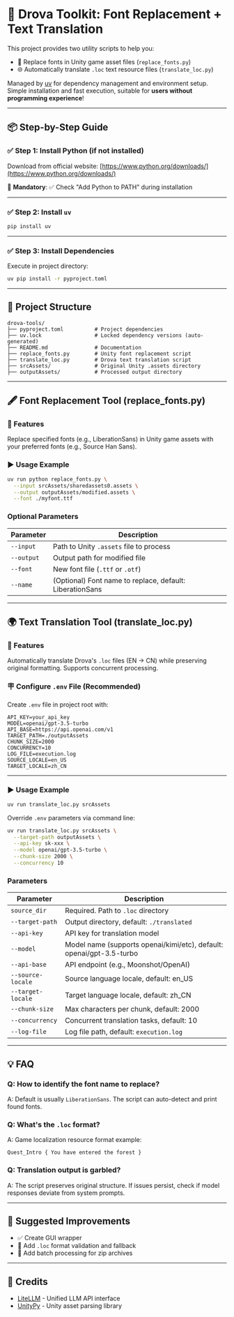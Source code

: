 # 🧩 Drova Toolkit: Font Replacement + Text Translation

This project provides two utility scripts to help you:

- 🧷 Replace fonts in Unity game asset files (`replace_fonts.py`)  
- 🌐 Automatically translate `.loc` text resource files (`translate_loc.py`)

Managed by [uv](https://github.com/astral-sh/uv) for dependency management and environment setup. Simple installation and fast execution, suitable for **users without programming experience**!

---

## 📦 Step-by-Step Guide

### ✅ Step 1: Install Python (if not installed)

Download from official website: [https://www.python.org/downloads/](https://www.python.org/downloads/)

📌 **Mandatory**: ✅ Check "Add Python to PATH" during installation

---

### ✅ Step 2: Install `uv`

```bash
pip install uv
```

---

### ✅ Step 3: Install Dependencies

Execute in project directory:

```bash
uv pip install -r pyproject.toml
```

---

## 📁 Project Structure

```
drova-tools/
├── pyproject.toml          # Project dependencies
├── uv.lock                 # Locked dependency versions (auto-generated)
├── README.md               # Documentation
├── replace_fonts.py        # Unity font replacement script
├── translate_loc.py        # Drova text translation script
├── srcAssets/              # Original Unity .assets directory
├── outputAssets/           # Processed output directory
```

---

## 🖋️ Font Replacement Tool (replace_fonts.py)

### 🎯 Features

Replace specified fonts (e.g., LiberationSans) in Unity game assets with your preferred fonts (e.g., Source Han Sans).

### ▶️ Usage Example

```bash
uv run python replace_fonts.py \
  --input srcAssets/sharedassets0.assets \
  --output outputAssets/modified.assets \
  --font ./myfont.ttf
```

### Optional Parameters

| Parameter      | Description                                   |
|----------------|-----------------------------------------------|
| `--input`      | Path to Unity `.assets` file to process      |
| `--output`     | Output path for modified file                |
| `--font`       | New font file (`.ttf` or `.otf`)             |
| `--name`       | (Optional) Font name to replace, default: LiberationSans |

---

## 🌍 Text Translation Tool (translate_loc.py)

### 🎯 Features

Automatically translate Drova's `.loc` files (EN → CN) while preserving original formatting. Supports concurrent processing.

### 🪧 Configure `.env` File (Recommended)

Create `.env` file in project root with:

```env
API_KEY=your_api_key
MODEL=openai/gpt-3.5-turbo
API_BASE=https://api.openai.com/v1
TARGET_PATH=./outputAssets
CHUNK_SIZE=2000
CONCURRENCY=10
LOG_FILE=execution.log
SOURCE_LOCALE=en_US
TARGET_LOCALE=zh_CN
```

---

### ▶️ Usage Example

```bash
uv run translate_loc.py srcAssets
```

Override `.env` parameters via command line:

```bash
uv run translate_loc.py srcAssets \
  --target-path outputAssets \
  --api-key sk-xxx \
  --model openai/gpt-3.5-turbo \
  --chunk-size 2000 \
  --concurrency 10
```

### Parameters

| Parameter            | Description                                         |
|----------------------|-----------------------------------------------------|
| `source_dir`         | Required. Path to `.loc` directory                 |
| `--target-path`      | Output directory, default: `./translated`          |
| `--api-key`          | API key for translation model                      |
| `--model`            | Model name (supports openai/kimi/etc), default: openai/gpt-3.5-turbo |
| `--api-base`         | API endpoint (e.g., Moonshot/OpenAI)               |
| `--source-locale`    | Source language locale, default: en_US             |
| `--target-locale`    | Target language locale, default: zh_CN            |
| `--chunk-size`       | Max characters per chunk, default: 2000           |
| `--concurrency`      | Concurrent translation tasks, default: 10         |
| `--log-file`         | Log file path, default: `execution.log`           |

---

## 💡 FAQ

### Q: How to identify the font name to replace?
A: Default is usually `LiberationSans`. The script can auto-detect and print found fonts.

### Q: What's the `.loc` format?
A: Game localization resource format example:
```
Quest_Intro { You have entered the forest }
```

### Q: Translation output is garbled?
A: The script preserves original structure. If issues persist, check if model responses deviate from system prompts.

---

## 🧠 Suggested Improvements

- ✅ Create GUI wrapper
- 🧪 Add `.loc` format validation and fallback
- 📁 Add batch processing for zip archives

---

## 🧊 Credits

- [LiteLLM](https://github.com/BerriAI/litellm) - Unified LLM API interface  
- [UnityPy](https://github.com/K0lb3/UnityPy) - Unity asset parsing library